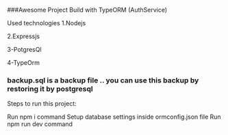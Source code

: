 ###Awesome Project Build with TypeORM (AuthService)

Used technologies
1.Nodejs

2.Expressjs

3-PotgresQl

4-TypeOrm

### backup.sql is a backup file .. you can use this backup  by restoring it by postgresql
Steps to run this project:

Run npm i command
Setup database settings inside ormconfig.json file
Run npm run dev command
